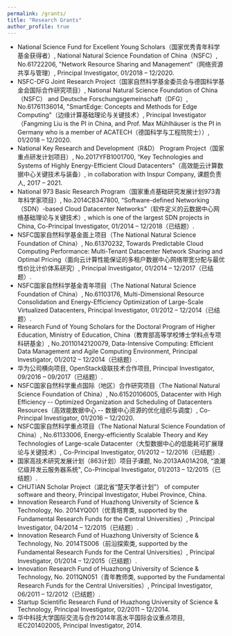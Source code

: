 ```yaml
---
permalink: /grants/
title: "Research Grants"
author_profile: true
---
```


* National Science Fund for Excellent Young Scholars（国家优秀青年科学基金获得者）, National Natural Science Foundation of China（NSFC）, No.61722206, "Network Resource Sharing and Management"（网络资源共享与管理）, Principal Investigator, 01/2018 – 12/2020.
* NSFC-DFG Joint Research Project（国家自然科学基金委员会与德国科学基金会国际合作研究项目）, National Natural Science Foundation of China（NSFC） and Deutsche Forschungsgemeinschaft（DFG）, No.61761136014, "SmartEdge: Concepts and Methods for Edge Computing"（边缘计算基础理论与关键技术）, Principal Investigator（Fangming Liu is the PI in China, and Prof. Max Mühlhäuser is the PI in Germany who is a member of ACATECH（德国科学与工程院院士））, 01/2018 – 12/2020.
* National Key Research and Development（R&D） Program Project（国家重点研发计划项目）, No.2017YFB1001700, “Key Technologies and Systems of Highly Energy-Efficient Cloud Datacenters"（高效能云计算数据中心关键技术与装备）, in collaboration with Inspur Company, 课题负责人, 2017 – 2021.
* National 973 Basic Research Program（国家重点基础研究发展计划973青年科学家项目）, No.2014CB347800, “Software-defined Networking（SDN）-based Cloud Datacenter Networks"（软件定义的云数据中心网络基础理论与关键技术）, which is one of the largest SDN projects in China, Co-Principal Investigator, 01/2014 – 12/2018（已结题）.
* NSFC国家自然科学基金面上项目（The National Natural Science Foundation of China）, No.61370232, Towards Predictable Cloud Computing Performance: Multi-Tenant Datacenter Network Sharing and Optimal Pricing（面向云计算性能保证的多租户数据中心网络带宽分配与最优性价比计价体系研究）, Principal Investigator, 01/2014 – 12/2017（已结题）.
* NSFC国家自然科学基金青年项目（The National Natural Science Foundation of China）, No.61103176, Multi-Dimensional Resource Consolidation and Energy-Efficiency Optimization of Large-Scale Virtualized Datacenters, Principal Investigator, 01/2012 – 12/2014（已结题）.
* Research Fund of Young Scholars for the Doctoral Program of Higher Education, Ministry of Education, China（教育部高等学校博士学科点专项科研基金）, No.20110142120079, Data-Intensive Computing: Efficient Data Management and Agile Computing Environment, Principal Investigator, 01/2012 – 12/2014（已结题）.
* 华为公司横向项目, OpenStack级联技术合作项目, Principal Investigator, 09/2016 – 09/2017（已结题）.
* NSFC国家自然科学重点国际（地区）合作研究项目（The National Natural Science Foundation of China）, No.61520106005, Datacenter with High Efficiency -- Optimized Organization and Scheduling of Datacenters Resources（高效能数据中心 -- 数据中心资源的优化组织与调度）, Co-Principal Investigator, 01/2016 – 12/2020.
* NSFC国家自然科学重点项目（The National Natural Science Foundation of China）, No.61133006, Energy-efficiently Scalable Theory and Key Technologies of Large-scale Datacenter（大型数据中心的低能耗可扩展理论与关键技术）, Co-Principal Investigator, 01/2012 – 12/2016（已结题）.
* 国家高技术研究发展计划（863计划）项目子课题, No.2013AA01A208, “浪潮亿级并发云服务器系统", Co-Principal Investigator, 01/2013 – 12/2015（已结题）.
* CHUTIAN Scholar Project（湖北省“楚天学者计划”） of computer software and theory, Principal Investigator, Hubei Province, China.
* Innovation Research Fund of Huazhong University of Science & Technology, No. 2014YQ001（优青培育类, supported by the Fundamental Research Funds for the Central Universities）, Principal Investigator, 04/2014 – 12/2015（已结题）.
* Innovation Research Fund of Huazhong University of Science & Technology, No. 2014TS006（前沿探索类, supported by the Fundamental Research Funds for the Central Universities）, Principal Investigator, 01/2014 – 12/2015（已结题）.
* Innovation Research Fund of Huazhong University of Science & Technology, No. 2011QN051（青年教师类, supported by the Fundamental Research Funds for the Central Universities）, Principal Investigator, 06/2011 – 12/2012（已结题）.
* Startup Scientific Research Fund of Huazhong University of Science & Technology, Principal Investigator, 02/2011 – 12/2014.
* 华中科技大学国际交流与合作2014年高水平国际会议重点项目, IEC201402005, Principal Investigator, 2014.
